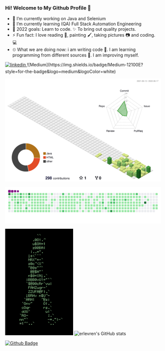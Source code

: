 ### Hi! Welcome to My Github Profile 👋


- 🔭 I’m currently working on Java and Selenium                                                                            
- 🌱 I’m currently learning (QA) Full Stack Automation Engineering
- 💪 2022 goals: Learn to code. ✨ To bring out quality projects.
- ⚡ Fun fact: I love reading 📖, painting 🖌️, taking pictures 📷 and coding. 💻
- ⏲ What we are doing now: i am writing code 🚀. I am learning programming from different sources 📃. I am improving myself. 
<a href="https://www.linkedin.com/in/erolevrenmsrl/" target="_blank">
<img src=https://img.shields.io/badge/LinkedIn-0077B5?style=for-the-badge&logo=linkedin&logoColor=white alt=linkedin style="margin-bottom: 5px;" />
</a> ![Medium](https://img.shields.io/badge/Medium-12100E?style=for-the-badge&logo=medium&logoColor=white)


![](./profile-3d-contrib/profile-green-animate.svg)



<img src="github-contribution-grid-snake.gif" width="auto">

                                                                                                                                     
<img src="walking-code.gif" width="auto">   ![erlevren's GitHub stats](https://github-readme-stats.vercel.app/api?username=erlevren&theme=dark&show_icons=true)



[![Github Badge](https://img.shields.io/badge/-Github-000?style=quare&labelColor=000&logo=Github&logoColor=white&link=link)](link)











